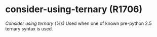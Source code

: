 # consider-using-ternary (R1706)

*Consider using ternary (%s)* Used when one of known pre-python 2.5
ternary syntax is used.
